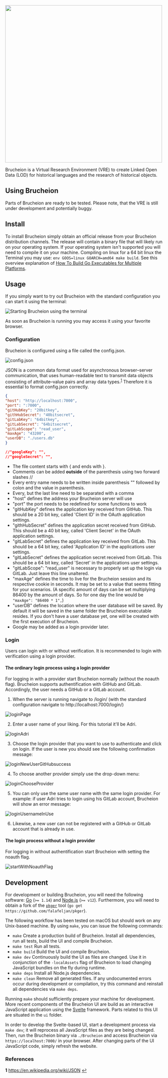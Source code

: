 <img src="static/img/BrucheionLogo.png" alt="" width="500" height="500" align="middle">

Brucheion is a Virtual Research Environment (VRE) to create Linked Open Data (LOD) for historical languages and the research of historical objects.

## Using Brucheion

Parts of Brucheion are ready to be tested. Please note, that the VRE is still under development and potentially buggy.

## Install 

To install Brucheion simply obtain an official release from your Brucheion distribution channels. The release will contain a binary file that will likely run on your operating system. If your operating system isn't supported you will need to compile it on your machine. Compiling on linux for a 64 bit linux the Terminal you may use: `env GOOS=linux GOARCH=amd64 make build`. See this overview explanation of [How To Build Go Executables for Multiple Platforms](https://www.digitalocean.com/community/tutorials/how-to-build-go-executables-for-multiple-platforms-on-ubuntu-16-04).


## Usage

If you simply want to try out Brucheion with the standard configuration you can start it using the terminal:

![Starting Brucheion using the terminal](static/img/tutorial/callFromTerminal.png)

As soon as Brucheion is running you may access it using your favorite browser. 

### Configuration

Brucheion is configured using a file called the config.json. 

![config.json](static/img/tutorial/jsonConfig.png)

JSON is a common data format used for asynchronous browser–server communication, that uses human-readable text to transmit data objects consisting of attribute–value pairs and array data types.<sup id="1">[1](#Wikipedia_JSON)</sup> Therefore it is essential to format config.json correctly.

```JSON
{
"host": "http://localhost:7000",
"port": ":7000",
"gitHubKey": "20bitkey",
"githHubSecret": "40bitsecret",
"gitLabKey": "64bitkey",
"gitLabSecret": "64bitsecret",
"gitLabScope": "read_user",
"maxAge": "43200",
"userDB": "./users.db"
}

//"googleKey": "",
//"googleSecret": "",
```

* The file content starts with { and ends with }. 
* Comments can be added __outside__ of the parenthesis using two forward slashes //
* Every entry name needs to be written inside parenthesis "" followed by colon and the value in parenthesis.
* Every, but the last line need to be separated with a comma
* "host" defines the address your Brucheion server will use
* "port" the port needs to be redefined for some functions to work
* "gitHubKey" defines the application key received from GitHub. This should be a 20 bit key, called 'Client ID' in the OAuth application settings.
* "githHubSecret" defines the application secret received from GitHub. This should be a 40 bit key, called 'Client Secret' in the OAuth application settings.
* "gitLabSecret" defines the application key received from GitLab. This should be a 64 bit key, called 'Application ID' in the applications user settings.
* "gitLabSecret" defines the application secret received from GitLab. This should be a 64 bit key, called 'Secret' in the applications user settings.
* "gitLabScope": "read_user" is necessary to properly set up the login via GitLab. Just leave this line unaltered.
* "maxAge" defines the time to live for the Brucheion session and its respective cookie in seconds. It may be set to a value that seems fitting for your scenarios. (A specific amount of days can be set multiplying 86400 by the amount of days. So for one day the line would be `"maxAge": "86400 * 1",`)
* "userDB" defines the location where the user database will be saved. By default it will be saved in the same folder the Brucheion executable resides. If you don't have a user database yet, one will be created with the first execution of Brucheion.
* Google may be added as a login provider later.

### Login

Users can login with or without verification. It is recommended to login with verification using a login provider. 

#### The ordinary login process using a login provider

For logging in with a provider start Brucheion normally (without the noauth flag). Brucheion supports authentification with GitHub and GitLab. Accordingly, the user needs a GitHub or a GitLab account. 

1. When the server is running navigate to /login/ (with the standard configuration navigate to http://localhost:7000/login/)

![loginPage](static/img/tutorial/loginBlank.png)

2. Enter a user name of your liking. For this tutorial it'll be Adri.

![loginAdri](static/img/tutorial/loginAdri.png)

3. Choose the login provider that you want to use to authenticate and click on login. If the user is new you should see the following confirmation message:

![loginNewUserGitHubsuccess](static/img/tutorial/newUserGHsuccess.png)

4. To choose another provider simply use the drop-down menu:

![loginChooseProvider](static/img/tutorial/loginChooseProvider.png)

5. You can only use the same user name with the same login provider. For example: if user Adri tries to login using his GitLab account, Brucheion will show an error message:

![loginUsernameInUse](static/img/tutorial/loginUsernameInUse.png)

6. Likewise, a new user can not be registered with a GitHub or GitLab account that is already in use.

#### The login process without a login provider

For logging in without authentification start Brucheion with setting the noauth flag. 

![startWithNoauthFlag](static/img/tutorial/startWithNoauthFlag.png)

## Development

For development or building Brucheion, you will need the following software: [Go](https://golang.org/) (`>= 1.14`) and [Node.js](https://nodejs.org/) (`>= v12`). Furthermore, you will need to obtain a fork of the [`pkger`](https://github.com/markbates/pkger) tool (`go get https://github.com/falafeljan/pkger`).

The following workflow has been tested on macOS but should work on any Unix-based machine. By using `make`, you can issue the following commands:

* `make` Create a production build of Brucheion. Install all dependencies, run all tests, build the UI and compile Brucheion.
* `make test` Run all tests.
* `make build` Build the UI and compile Brucheion.
* `make dev` Continuously build the UI as files are changed. Use it in conjunction of the `-localAssets` flag of Brucheion to load changing JavaScript bundles on the fly during runtime.
* `make deps` Install all Node.js dependencies.
* `make clean` Remove all generated files. If any undocumented errors occur during development or compilation, try this command and reinstall all dependencies via `make deps`.

Running `make` should sufficiently prepare your machine for development. More recent components of the Brucheion UI are build as an interactive JavaScript application using the [Svelte](https://svelte.dev/) framework. Parts related to this UI are situated in the `ui` folder.

In order to develop the Svelte-based UI, start a development process via `make dev`; it will reprocess all JavaScript files as they are being changed. Then, run the Brucheion binary via `./Brucheion` and access Brucheion via `https://localhost:7000/` in your browser. After changing parts of the UI JavaScript code, simply refresh the website.

### References

<b id="Wikipedia_JSON">1</b> https://en.wikipedia.org/wiki/JSON [↩](#1)


